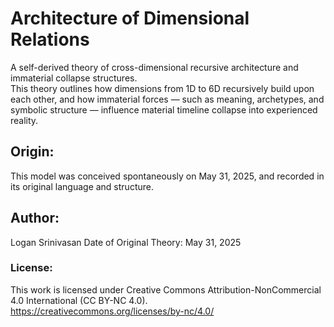 # Architecture of Dimensional Relations

A self-derived theory of cross-dimensional recursive architecture and immaterial collapse structures.  
This theory outlines how dimensions from 1D to 6D recursively build upon each other, and how immaterial forces — such as meaning, archetypes, and symbolic structure — influence material timeline collapse into experienced reality.

## Origin:
This model was conceived spontaneously on May 31, 2025, and recorded in its original language and structure. 

## Author:
Logan Srinivasan 
Date of Original Theory: May 31, 2025

### License:
This work is licensed under Creative Commons Attribution-NonCommercial 4.0 International (CC BY-NC 4.0).  
https://creativecommons.org/licenses/by-nc/4.0/
